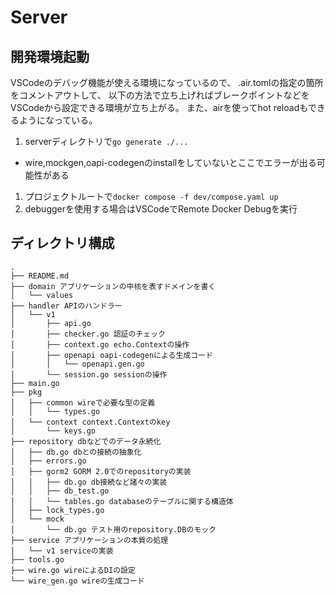 # Server

## 開発環境起動
VSCodeのデバッグ機能が使える環境になっているので、
.air.tomlの指定の箇所をコメントアウトして、
以下の方法で立ち上げればブレークポイントなどを
VSCodeから設定できる環境が立ち上がる。
また、airを使ってhot reloadもできるようになっている。

1. serverディレクトリで`go generate ./...`
  - wire,mockgen,oapi-codegenのinstallをしていないとここでエラーが出る可能性がある
1. プロジェクトルートで`docker compose -f dev/compose.yaml up`
1. debuggerを使用する場合はVSCodeでRemote Docker Debugを実行

## ディレクトリ構成
```
.
├── README.md
├── domain アプリケーションの中核を表すドメインを書く
│   └── values
├── handler APIのハンドラー
│   └── v1
│       ├── api.go
│       ├── checker.go 認証のチェック
│       ├── context.go echo.Contextの操作
│       ├── openapi oapi-codegenによる生成コード
│       │   └── openapi.gen.go
│       └── session.go sessionの操作
├── main.go
├── pkg
│   ├── common wireで必要な型の定義
│   │   └── types.go
│   └── context context.Contextのkey
│       └── keys.go
├── repository dbなどでのデータ永続化
│   ├── db.go dbとの接続の抽象化
│   ├── errors.go
│   ├── gorm2 GORM 2.0でのrepositoryの実装
│   │   ├── db.go db接続など諸々の実装
│   │   ├── db_test.go
│   │   └── tables.go databaseのテーブルに関する構造体
│   ├── lock_types.go
│   └── mock
│       └── db.go テスト用のrepository.DBのモック
├── service アプリケーションの本質の処理
│   └── v1 serviceの実装
├── tools.go
├── wire.go wireによるDIの設定
└── wire_gen.go wireの生成コード
```
